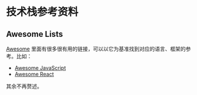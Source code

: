 # 技术栈参考资料

## Awesome Lists

[Awesome](https://github.com/sindresorhus/awesome) 里面有很多很有用的链接，可以以它为基准找到对应的语言、框架的参考。比如：

- [Awesome JavaScript](https://github.com/sorrycc/awesome-javascript)
- [Awesome React](https://github.com/enaqx/awesome-react)

其余不再赘述。

